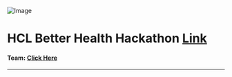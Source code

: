 ![Image](https://res.cloudinary.com/ideation/image/upload/w_1920,c_fit,q_auto,f_auto,dpr_auto/clwsjzcwr5jo1wm5kngg)

# HCL Better Health Hackathon [Link](https://hclbetterhealth-platform.bemyapp.com/#/event)

#### Team: [Click Here](https://github.com/orgs/PIYSocial-India/teams/hcl-better-health-hackathon)
----------------------
